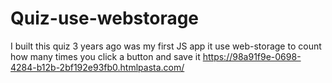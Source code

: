 # Quiz-use-webstorage
I built this quiz 3 years ago was my first JS app it use web-storage to count how many times you click a button and save it 
https://98a91f9e-0698-4284-b12b-2bf192e93fb0.htmlpasta.com/

